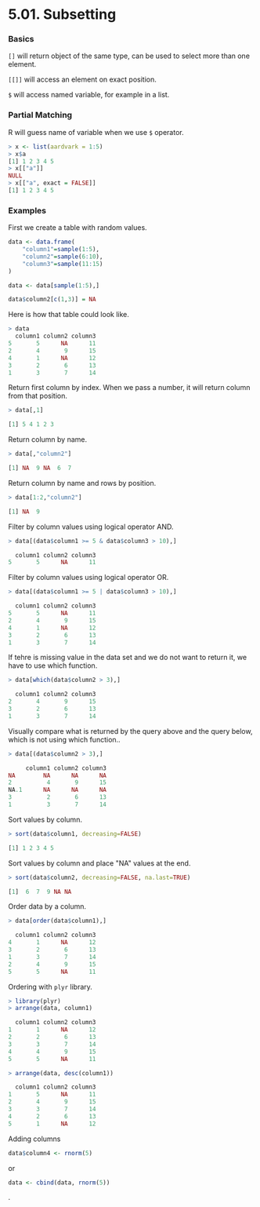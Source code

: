 # 5.01. Subsetting

### Basics

`[]` will return object of the same type, can be used to select more than one element.

`[[]]` will access an element on exact position.

`$` will access named variable, for example in a list.

### Partial Matching

R will guess name of variable when we use ```$``` operator.

```r
> x <- list(aardvark = 1:5)
> x$a
[1] 1 2 3 4 5
> x[["a"]]
NULL
> x[["a", exact = FALSE]]
[1] 1 2 3 4 5
```

### Examples

First we create a table with random values.
```r
data <- data.frame(
    "column1"=sample(1:5),
    "column2"=sample(6:10),
    "column3"=sample(11:15)
)

data <- data[sample(1:5),]

data$column2[c(1,3)] = NA
```

Here is how that table could look like.

```r
> data
  column1 column2 column3
5       5      NA      11
2       4       9      15
4       1      NA      12
3       2       6      13
1       3       7      14
```

Return first column by index. When we pass a number, it will return column from that position.

```r
> data[,1]

[1] 5 4 1 2 3
```

Return column by name.

```r
> data[,"column2"]

[1] NA  9 NA  6  7
```

Return column by name and rows by position.

```r
> data[1:2,"column2"]

[1] NA  9
```

Filter by column values using logical operator AND.

```r
> data[(data$column1 >= 5 & data$column3 > 10),]

  column1 column2 column3
5       5      NA      11
```

Filter by column values using logical operator OR.

```r
> data[(data$column1 >= 5 | data$column3 > 10),]

  column1 column2 column3
5       5      NA      11
2       4       9      15
4       1      NA      12
3       2       6      13
1       3       7      14
```

If tehre is missing value in the data set and we do not want to return it, we have to use which function.

```r
> data[which(data$column2 > 3),]

  column1 column2 column3
2       4       9      15
3       2       6      13
1       3       7      14
```

Visually compare what is returned by the query above and the query below, which is not using which function..

```r
> data[(data$column2 > 3),]

     column1 column2 column3
NA        NA      NA      NA
2          4       9      15
NA.1      NA      NA      NA
3          2       6      13
1          3       7      14
```
Sort values by column.

```r
> sort(data$column1, decreasing=FALSE)

[1] 1 2 3 4 5
```

Sort values by column and place "NA" values at the end.

```r
> sort(data$column2, decreasing=FALSE, na.last=TRUE)

[1]  6  7  9 NA NA
```

Order data by a column.

```r
> data[order(data$column1),]

  column1 column2 column3
4       1      NA      12
3       2       6      13
1       3       7      14
2       4       9      15
5       5      NA      11
```

Ordering with `plyr` library.

```r
> library(plyr)
> arrange(data, column1)

  column1 column2 column3
1       1      NA      12
2       2       6      13
3       3       7      14
4       4       9      15
5       5      NA      11

> arrange(data, desc(column1))

  column1 column2 column3
1       5      NA      11
2       4       9      15
3       3       7      14
4       2       6      13
5       1      NA      12
```

Adding columns

```r
data$column4 <- rnorm(5)
```

or

```r
data <- cbind(data, rnorm(5))
```






.

    
